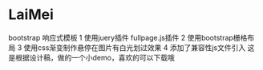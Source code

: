 # LaiMei
bootstrap 响应式模板
1 使用juery插件 fullpage.js插件
2 使用bootstrap栅格布局
3 使用css渐变制作悬停在图片有白光划过效果
4 添加了兼容性js文件引入
这是根据设计稿，做的一个小demo，喜欢的可以下载哦

